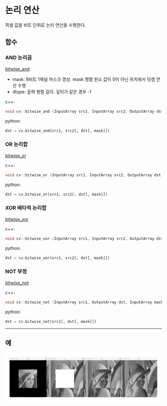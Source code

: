 # 논리 연산

픽셀 값을 비트 단위로 논리 연산을 수행한다.

## 함수

### AND 논리곱

[bitwise_and](https://docs.opencv.org/master/d2/de8/group__core__array.html#ga60b4d04b251ba5eb1392c34425497e14)

- mask: 8비트 1채널 마스크 영상. mask 행렬 원소 값이 0이 아닌 위치에서 덧셈 연산 수행
- dtype: 출력 행렬 깊이. 깊이가 같은 경우 -1

c++:

```cpp
void cv::bitwise_and (InputArray src1, InputArray src2, OutputArray dst, InputArray mask = noArray())
```

python:

```py
dst = cv.bitwise_and(src1, src2[, dst[, mask]])
```

### OR 논리합

[bitwise_or](https://docs.opencv.org/master/d2/de8/group__core__array.html#gab85523db362a4e26ff0c703793a719b4)

c++:

```cpp
void cv::bitwise_or (InputArray src1, InputArray src2, OutputArray dst, InputArray mask = noArray())
```

python:

```py
dst = cv.bitwise_or(src1, src2[, dst[, mask]])
```

### XOR 배타적 논리합

[bitwise_xor](https://docs.opencv.org/master/d2/de8/group__core__array.html#ga84b2d8188ce506593dcc3f8cd00e8e2c)

c++:

```cpp
void cv::bitwise_xor (InputArray src1, InputArray src2, OutputArray dst, InputArray mask = noArray())
```

python:

```py
dst = cv.bitwise_xor(src1, src2[, dst[, mask]])
```

### NOT 부정

[bitwise_not](https://docs.opencv.org/master/d2/de8/group__core__array.html#ga0002cf8b418479f4cb49a75442baee2f)

c++:

```cpp
void cv::bitwise_not (InputArray src1, OutputArray dst, InputArray mask = noArray())
```

python:

```py
dst = cv.bitwise_not(src1[, dst[, mask]])
```

---

## 예

![](images/operation.3.png)
